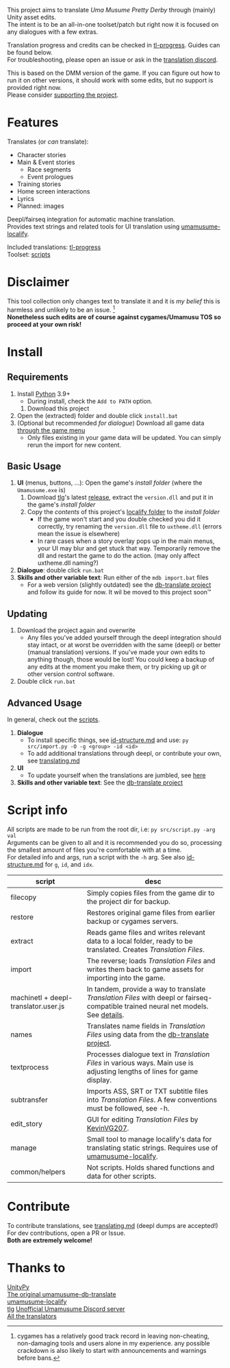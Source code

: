 This project aims to translate *Uma Musume Pretty Derby* through (mainly) Unity asset edits.  
The intent is to be an all-in-one toolset/patch but right now it is focused on any dialogues with a few extras.  

Translation progress and credits can be checked in [tl-progress]. Guides can be found below.  
For troubleshooting, please open an issue or ask in the [translation discord](https://discord.gg/HpMRFNvsMv).

This is based on the DMM version of the game. If you can figure out how to run it on other versions, it should work with some edits, but no support is provided right now.  
Please consider [supporting the project](https://ko-fi.com/noccyu).  

# Features
Translates (or *can* translate):
- Character stories
- Main & Event stories
    - Race segments
    - Event prologues
- Training stories
- Home screen interactions
- Lyrics
- Planned: images

Deepl/fairseq integration for automatic machine translation.  
Provides text strings and related tools for UI translation using [umamusume-localify].

Included translations: [tl-progress]  
Toolset: [scripts](#script-info)

# Disclaimer

This tool collection only changes text to translate it and it is *my belief* this is harmless and unlikely to be an issue. [^1]  
**Nonetheless such edits are of course against cygames/Umamusu TOS so proceed at your own risk!**

[^1]: cygames has a relatively good track record in leaving non-cheating, non-damaging tools and users alone in my experience. any possible crackdown is also likely to start with announcements and warnings before bans.

# Install 
## Requirements
1. Install [Python](https://www.python.org/downloads/) 3.9+
    - During install, check the `Add to PATH` option.
    1. Download this project
1. Open the (extracted) folder and double click `install.bat`
1. (Optional but recommended *for dialogue*) Download all game data [through the game menu](guide_batch_download.jpg)
    - Only files existing in your game data will be updated. You can simply rerun the import for new content.

## Basic Usage
1. **UI** (menus, buttons, ...): Open the game's *install folder* (where the `Umamusume.exe` is)
    1. Download [tlg]'s latest [release](https://github.com/MinamiChiwa/Trainers-Legend-G/releases), extract the `version.dll` and put it in the game's *install folder*
    1. Copy the *contents* of this project's [localify folder](localify) to the *install folder*
        - If the game won't start and you double checked you did it correctly, try renaming the `version.dll` file to `uxtheme.dll` (errors mean the issue is elsewhere)
        - In rare cases when a story overlay pops up in the main menus, your UI may blur and get stuck that way. Temporarily remove the dll and restart the game to do the action. (may only affect uxtheme.dll naming?)
1. **Dialogue**: double click `run.bat` 
1. **Skills and other variable text**: Run either of the `mdb import.bat` files
    - For a web version (slightly outdated) see the [db-translate project] and follow its guide for now. It wil be moved to this project soon™

## Updating
1. Download the project again and overwrite
    - Any files you've added yourself through the deepl integration should stay intact, or at worst be overridden with the same (deepl) or better (manual translation) versions. If you've made your own edits to anything though, those would be lost! You could keep a backup of any edits at the moment you make them, or try picking up git or other version control software.
1. Double click `run.bat` 

## Advanced Usage
In general, check out the [scripts](#script-info).
1. **Dialogue**
    - To install specific things, see [id-structure.md](id-structure.md) and use: `py src/import.py -O -g <group> -id <id>`
    - To add additional translations through deepl, or contribute your own, see [translating.md](translating.md)
1. **UI**
    - To update yourself when the translations are jumbled, see [here](translating.md#updating)
1. **Skills and other variable text**: See the [db-translate project]

# Script info

All scripts are made to be run from the root dir, i.e: `py src/script.py -arg val`  
Arguments can be given to all and it is recommended you do so, processing the smallest amount of files you're comfortable with at a time.  
For detailed info and args, run a script with the `-h` arg. See also [id-structure.md](id-structure.md) for `g`, `id`, and `idx`.

script | desc
---|---
filecopy | Simply copies files from the game dir to the project dir for backup.
restore | Restores original game files from earlier backup or cygames servers.
extract | Reads game files and writes relevant data to a local folder, ready to be translated. Creates *Translation Files*.
import | The reverse; loads *Translation Files* and writes them back to game assets for importing into the game.
machinetl + deepl-translator.user.js | In tandem, provide a way to translate *Translation Files* with deepl or fairseq-compatible trained neural net models. See [details](translating.md#mtl-using-deepl).
names | Translates name fields in *Translation Files* using data from the [db-translate project][].
textprocess | Processes dialogue text in *Translation Files* in various ways. Main use is adjusting lengths of lines for game display.
subtransfer | Imports ASS, SRT or TXT subtitle files into *Translation Files*. A few conventions must be followed, see -h.
edit_story | GUI for editing *Translation Files* by [KevinVG207](https://github.com/KevinVG207).
manage | Small tool to manage localify's data for translating static strings. Requires use of [umamusume-localify][].
common/helpers | Not scripts. Holds shared functions and data for other scripts.


# Contribute

To contribute translations, see [translating.md](translating.md) (deepl dumps are accepted!)  
For dev contributions, open a PR or Issue.  
**Both are extremely welcome!**

# Thanks to

[UnityPy][]  
[The original umamusume-db-translate](https://github.com/FabulousCupcake/umamusume-db-translate)  
[umamusume-localify][]  
[tlg]
[Unofficial Umamusume Discord server](https://discord.gg/umamusume)  
[All the translators][tl-progress]

[UnityPy]: https://github.com/K0lb3/UnityPy
[umamusume-localify]: https://github.com/GEEKiDoS/umamusume-localify
[tlg]: https://github.com/MinamiChiwa/Trainers-Legend-G
[db-translate project]: https://github.com/noccu/umamusume-db-translate

[tl-progress]: tl-progress.md
